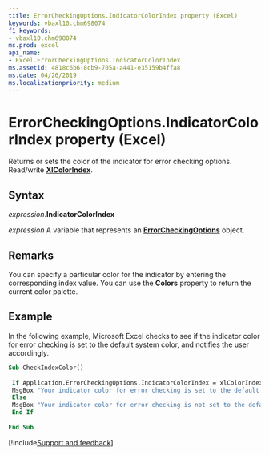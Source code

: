 ```yaml
---
title: ErrorCheckingOptions.IndicatorColorIndex property (Excel)
keywords: vbaxl10.chm698074
f1_keywords:
- vbaxl10.chm698074
ms.prod: excel
api_name:
- Excel.ErrorCheckingOptions.IndicatorColorIndex
ms.assetid: 4818c6b6-8cb9-705a-a441-e35159b4ffa8
ms.date: 04/26/2019
ms.localizationpriority: medium
---
```



# ErrorCheckingOptions.IndicatorColorIndex property (Excel)

Returns or sets the color of the indicator for error checking options. Read/write **[XlColorIndex](Excel.XlColorIndex.md)**.


## Syntax

_expression_.**IndicatorColorIndex**

_expression_ A variable that represents an **[ErrorCheckingOptions](Excel.ErrorCheckingOptions.md)** object.


## Remarks

You can specify a particular color for the indicator by entering the corresponding index value. You can use the **Colors** property to return the current color palette.


## Example

In the following example, Microsoft Excel checks to see if the indicator color for error checking is set to the default system color, and notifies the user accordingly.

```vb
Sub CheckIndexColor() 
 
 If Application.ErrorCheckingOptions.IndicatorColorIndex = xlColorIndexAutomatic Then 
 MsgBox "Your indicator color for error checking is set to the default system color." 
 Else 
 MsgBox "Your indicator color for error checking is not set to the default system color." 
 End If 
 
End Sub
```



[!include[Support and feedback](~/includes/feedback-boilerplate.md)]